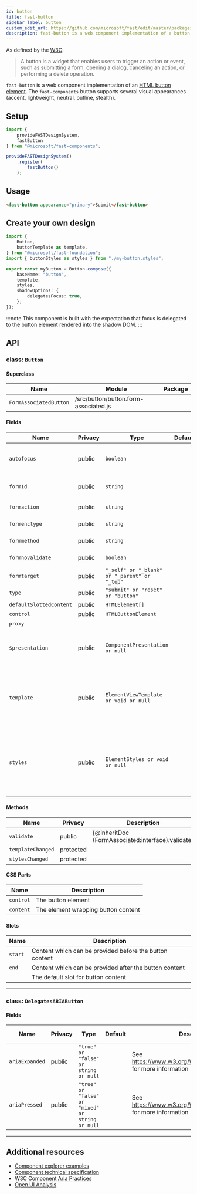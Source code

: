 ```yaml
---
id: button
title: fast-button
sidebar_label: button
custom_edit_url: https://github.com/microsoft/fast/edit/master/packages/web-components/fast-foundation/src/button/README.md
description: fast-button is a web component implementation of a button element.
---
```


As defined by the [W3C](https://w3c.github.io/aria-practices/#button):

> A button is a widget that enables users to trigger an action or event, such as submitting a form, opening a dialog, canceling an action, or performing a delete operation.

`fast-button` is a web component implementation of an [HTML button element](https://developer.mozilla.org/en-US/docs/Web/HTML/Element/button). The `fast-components` button supports several visual appearances (accent, lightweight, neutral, outline, stealth).

## Setup

```ts
import {
    provideFASTDesignSystem,
    fastButton
} from "@microsoft/fast-components";

provideFASTDesignSystem()
    .register(
        fastButton()
    );
```

## Usage

```html live
<fast-button appearance="primary">Submit</fast-button>
```

## Create your own design

```ts
import {
    Button,
    buttonTemplate as template,
} from "@microsoft/fast-foundation";
import { buttonStyles as styles } from "./my-button.styles";

export const myButton = Button.compose({
    baseName: "button",
    template,
    styles,
    shadowOptions: {
        delegatesFocus: true,
    },
});
```

:::note
This component is built with the expectation that focus is delegated to the button element rendered into the shadow DOM.
:::

## API



### class: `Button`

#### Superclass

| Name                   | Module                                | Package |
| ---------------------- | ------------------------------------- | ------- |
| `FormAssociatedButton` | /src/button/button.form-associated.js |         |

#### Fields

| Name                    | Privacy | Type                                         | Default | Description                                                                                                                                                                         | Inherited From       |
| ----------------------- | ------- | -------------------------------------------- | ------- | ----------------------------------------------------------------------------------------------------------------------------------------------------------------------------------- | -------------------- |
| `autofocus`             | public  | `boolean`                                    |         | Determines if the element should receive document focus on page load.                                                                                                               |                      |
| `formId`                | public  | `string`                                     |         | The id of a form to associate the element to.                                                                                                                                       |                      |
| `formaction`            | public  | `string`                                     |         | See [`<button>` element](https://developer.mozilla.org/en-US/docs/Web/HTML/Element/button) for more details.                                                       |                      |
| `formenctype`           | public  | `string`                                     |         | See [`<button>` element](https://developer.mozilla.org/en-US/docs/Web/HTML/Element/button) for more details.                                                       |                      |
| `formmethod`            | public  | `string`                                     |         | See [`<button>` element](https://developer.mozilla.org/en-US/docs/Web/HTML/Element/button) for more details.                                                       |                      |
| `formnovalidate`        | public  | `boolean`                                    |         | See [`<button>` element](https://developer.mozilla.org/en-US/docs/Web/HTML/Element/button) for more details.                                                       |                      |
| `formtarget`            | public  | `"_self" or "_blank" or "_parent" or "_top"` |         | See [`<button>` element](https://developer.mozilla.org/en-US/docs/Web/HTML/Element/button) for more details.                                                       |                      |
| `type`                  | public  | `"submit" or "reset" or "button"`            |         | The button type.                                                                                                                                                                    |                      |
| `defaultSlottedContent` | public  | `HTMLElement[]`                              |         |  Default slotted content                                                                                                                                                            |                      |
| `control`               | public  | `HTMLButtonElement`                          |         |                                                                                                                                                                                     |                      |
| `proxy`                 |         |                                              |         |                                                                                                                                                                                     | FormAssociatedButton |
| `$presentation`         | public  | `ComponentPresentation or null`              |         | A property which resolves the ComponentPresentation instance for the current component.                                                                                             | FoundationElement    |
| `template`              | public  | `ElementViewTemplate or void or null`        |         | Sets the template of the element instance. When undefined, the element will attempt to resolve the template from the associated presentation or custom element definition.          | FoundationElement    |
| `styles`                | public  | `ElementStyles or void or null`              |         | Sets the default styles for the element instance. When undefined, the element will attempt to resolve default styles from the associated presentation or custom element definition. | FoundationElement    |

#### Methods

| Name              | Privacy   | Description                                       | Parameters | Return | Inherited From    |
| ----------------- | --------- | ------------------------------------------------- | ---------- | ------ | ----------------- |
| `validate`        | public    | {@inheritDoc (FormAssociated:interface).validate} |            | `void` |                   |
| `templateChanged` | protected |                                                   |            | `void` | FoundationElement |
| `stylesChanged`   | protected |                                                   |            | `void` | FoundationElement |

#### CSS Parts

| Name      | Description                         |
| --------- | ----------------------------------- |
| `control` | The button element                  |
| `content` | The element wrapping button content |

#### Slots

| Name    | Description                                             |
| ------- | ------------------------------------------------------- |
| `start` | Content which can be provided before the button content |
| `end`   | Content which can be provided after the button content  |
|         | The default slot for button content                     |

<hr/>

### class: `DelegatesARIAButton`

#### Fields

| Name           | Privacy | Type                                             | Default | Description                                                            | Inherited From |
| -------------- | ------- | ------------------------------------------------ | ------- | ---------------------------------------------------------------------- | -------------- |
| `ariaExpanded` | public  | `"true" or "false" or string or null`            |         | See https://www.w3.org/WAI/PF/aria/roles#button for more information |                |
| `ariaPressed`  | public  | `"true" or "false" or "mixed" or string or null` |         | See https://www.w3.org/WAI/PF/aria/roles#button for more information |                |

<hr/>


## Additional resources

* [Component explorer examples](https://explore.fast.design/components/fast-button)
* [Component technical specification](https://github.com/microsoft/fast/blob/master/packages/web-components/fast-foundation/src/button/button.spec.md)
* [W3C Component Aria Practices](https://w3c.github.io/aria-practices/#button)
* [Open UI Analysis](https://open-ui.org/components/button)